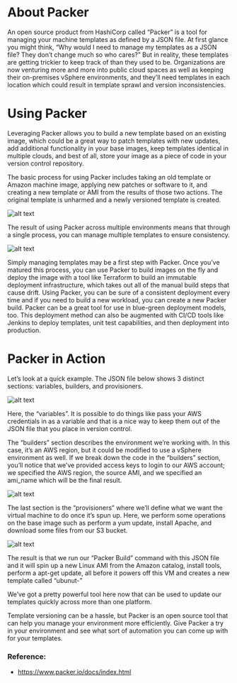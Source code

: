 # About Packer
An open source product from HashiCorp called “Packer” is a tool for managing your machine templates as defined by a JSON file. At first glance you might think, “Why would I need to manage my templates as a JSON file? They don’t change much so who cares?” But in reality, these templates are getting trickier to keep track of than they used to be. Organizations are now venturing more and more into public cloud spaces as well as keeping their on-premises vSphere environments, and they’ll need templates in each location which could result in template sprawl and version inconsistencies.

# Using Packer

Leveraging Packer allows you to build a new template based on an existing image, which could be a great way to patch templates with new updates, add additional functionality in your base images, keep templates identical in multiple clouds, and best of all, store your image as a piece of code in your version control repository.

The basic process for using Packer includes taking an old template or Amazon machine image, applying new patches or software to it, and creating a new template or AMI from the results of those two actions. The original template is unharmed and a newly versioned template is created.

![alt text](https://github.com/anmolnagpal/infrastructure-as-code-training/blob/master/images/img1.png)

The result of using Packer across multiple environments means that through a single process, you can manage multiple templates to ensure consistency.

![alt text](https://github.com/anmolnagpal/infrastructure-as-code-training/blob/master/images/img2.png)

Simply managing templates may be a first step with Packer. Once you’ve matured this process, you can use Packer to build images on the fly and deploy the image with a tool like Terraform to build an immutable deployment infrastructure, which takes out all of the manual build steps that cause drift. Using Packer, you can be sure of a consistent deployment every time and if you need to build a new workload, you can create a new Packer build. Packer can be a great tool for use in blue-green deployment models, too. This deployment method can also be augmented with CI/CD tools like Jenkins to deploy templates, unit test capabilities, and then deployment into production.

# Packer in Action

Let’s look at a quick example. The JSON file below shows 3 distinct sections: variables, builders, and provisioners.

![alt text](https://github.com/anmolnagpal/infrastructure-as-code-training/blob/master/images/img3.png)


Here, the “variables”. It is possible to do things like pass your AWS credentials in as a variable and that is a nice way to keep them out of the JSON file that you place in version control.

The “builders” section describes the environment we’re working with. In this case, it’s an AWS region, but it could be modified to use a vSphere environment as well. If we break down the code in the “builders” section, you’ll notice that we’ve provided access keys to login to our AWS account; we specified the AWS region, the source AMI, and we specified an ami_name which will be the final result.

![alt text](https://github.com/anmolnagpal/infrastructure-as-code-training/blob/master/images/img4.png)

The last section is the “provisioners” where we’ll define what we want the virtual machine to do once it’s spun up. Here, we perform some operations on the base image such as perform a yum update, install Apache, and download some files from our S3 bucket.

![alt text](https://github.com/anmolnagpal/infrastructure-as-code-training/blob/master/images/img5.png)

The result is that we run our “Packer Build” command with this JSON file and it will spin up a new Linux AMI from the Amazon catalog, install tools, perform a apt-get update,  all before it powers off this VM and creates a new template called “ubunut-”

We’ve got a pretty powerful tool here now that can be used to update our templates quickly across more than one platform.

Template versioning can be a hassle, but Packer is an open source tool that can help you manage your environment more efficiently. Give Packer a try in your environment and see what sort of automation you can come up with for your templates. 

### Reference:
- https://www.packer.io/docs/index.html
